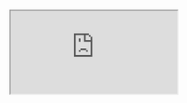 <iframe src="" style="width: 500px; height: 100px; border: 0px">
</iframe>
<iframe src="https://ac2752b85061.ngrok.io/#/notebook/2FBV8R4MG/paragraph/paragraph_1592868428236_-95018284?asIframe">
</iframe>
